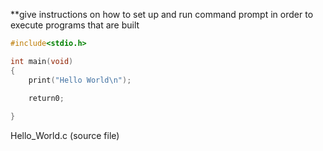 \*\*give instructions on how to set up and run command prompt in order to execute programs that are built



```c
#include<stdio.h>

int main(void)
{
    print("Hello World\n");
    
    return0;

}
```

Hello\_World.c \(source file\)





